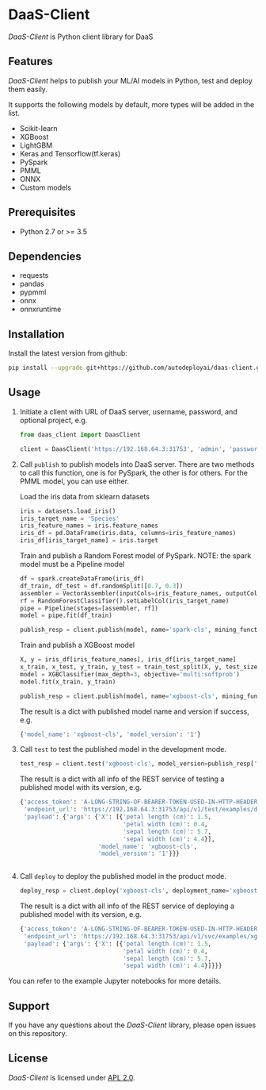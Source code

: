 # DaaS-Client

_DaaS-Client_ is Python client library for DaaS

## Features
_DaaS-Client_ helps to publish your ML/AI models in Python, test and deploy them easily.

It supports the following models by default, more types will be added in the list.
* Scikit-learn
* XGBoost
* LightGBM
* Keras and Tensorflow(tf.keras)
* PySpark
* PMML
* ONNX
* Custom models

## Prerequisites
 - Python 2.7 or >= 3.5

## Dependencies
  - requests
  - pandas
  - pypmml
  - onnx
  - onnxruntime
  
## Installation

Install the latest version from github:

```bash
pip install --upgrade git+https://github.com/autodeployai/daas-client.git
```

## Usage
1. Initiate a client with URL of DaaS server, username, password, and optional project, e.g.

    ```python
    from daas_client import DaasClient
    
    client = DaasClient('https://192.168.64.3:31753', 'admin', 'password')
    ```

2. Call `publish` to publish models into DaaS server. There are two methods to call this function, one is for PySpark, the other is for others. For the PMML model, you can use either.

    Load the iris data from sklearn datasets
    ```python
    iris = datasets.load_iris()
    iris_target_name = 'Species'
    iris_feature_names = iris.feature_names
    iris_df = pd.DataFrame(iris.data, columns=iris_feature_names)
    iris_df[iris_target_name] = iris.target
    ```

    Train and publish a Random Forest model of PySpark. NOTE: the spark model must be a Pipeline model
    ```python
    df = spark.createDataFrame(iris_df)
    df_train, df_test = df.randomSplit([0.7, 0.3])
    assembler = VectorAssembler(inputCols=iris_feature_names, outputCol='features')
    rf = RandomForestClassifier().setLabelCol(iris_target_name)
    pipe = Pipeline(stages=[assembler, rf])
    model = pipe.fit(df_train)

    publish_resp = client.publish(model, name='spark-cls', mining_function='classification', data_test=df_test, description='A Spark classification model')
    ```

    Train and publish a XGBoost model
    ```python
    X, y = iris_df[iris_feature_names], iris_df[iris_target_name]
    x_train, x_test, y_train, y_test = train_test_split(X, y, test_size=0.3)
    model = XGBClassifier(max_depth=3, objective='multi:softprob')
    model.fit(x_train, y_train)

    publish_resp = client.publish(model, name='xgboost-cls', mining_function='classification', x_test=x_test, y_test=y_test, description='A XGBoost classification model')
    ```
    
    The result is a dict with published model name and version if success, e.g.
    ```python
    {'model_name': 'xgboost-cls', 'model_version': '1'}
    ```

3. Call `test` to test the published model in the development mode.

    ```python
    test_resp = client.test('xgboost-cls', model_version=publish_resp['model_version'])
    ```
    
    The result is a dict with all info of the REST service of testing a published model with its version, e.g.
    ```python
    {'access_token': 'A-LONG-STRING-OF-BEARER-TOKEN-USED-IN-HTTP-HEADER-AUTHORIZATION',
     'endpoint_url': 'https://192.168.64.3:31753/api/v1/test/examples/daas-python37-faas/test',
     'payload': {'args': {'X': [{'petal length (cm)': 1.5,
                                 'petal width (cm)': 0.4,
                                 'sepal length (cm)': 5.7,
                                 'sepal width (cm)': 4.4}],
                          'model_name': 'xgboost-cls',
                          'model_version': '1'}}}
        
    ```

4. Call `deploy` to deploy the published model in the product mode.

    ```python
    deploy_resp = client.deploy('xgboost-cls', deployment_name='xgboost-cls-svc', model_version=publish_resp['model_version'])
    ```
    
    The result is a dict with all info of the REST service of deploying a published model with its version, e.g.
    ```python
    {'access_token': 'A-LONG-STRING-OF-BEARER-TOKEN-USED-IN-HTTP-HEADER-AUTHORIZATION',
     'endpoint_url': 'https://192.168.64.3:31753/api/v1/svc/examples/xgboost-cls-svc/predict',
     'payload': {'args': {'X': [{'petal length (cm)': 1.5,
                                 'petal width (cm)': 0.4,
                                 'sepal length (cm)': 5.7,
                                 'sepal width (cm)': 4.4}]}}}
    ```

You can refer to the example Jupyter notebooks for more details.


## Support
If you have any questions about the _DaaS-Client_ library, please open issues on this repository.

## License
_DaaS-Client_ is licensed under [APL 2.0](http://www.apache.org/licenses/LICENSE-2.0).
